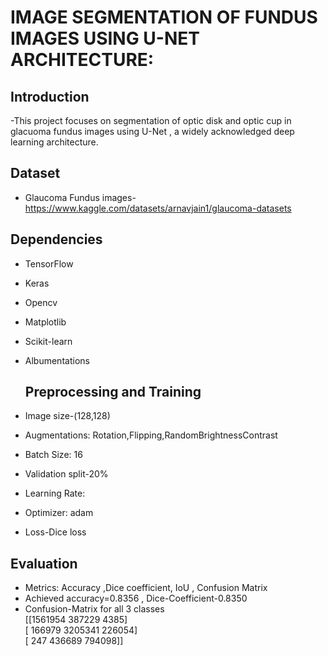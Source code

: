 
# IMAGE SEGMENTATION OF FUNDUS IMAGES USING U-NET ARCHITECTURE:


## Introduction
-This project focuses on segmentation of optic disk and optic cup in glacuoma fundus images using U-Net , a widely acknowledged deep learning architecture.

## Dataset
- Glaucoma Fundus images- https://www.kaggle.com/datasets/arnavjain1/glaucoma-datasets

 ## Dependencies
- TensorFlow
- Keras 
- Opencv
- Matplotlib
- Scikit-learn
- Albumentations

  ## Preprocessing and Training
- Image size-(128,128)
-  Augmentations: Rotation,Flipping,RandomBrightnessContrast
- Batch Size: 16
- Validation split-20%
- Learning Rate: 
- Optimizer: adam
- Loss-Dice loss


 ## Evaluation
- Metrics: Accuracy ,Dice coefficient, IoU , Confusion Matrix
- Achieved accuracy=0.8356 , Dice-Coefficient-0.8350
- Confusion-Matrix for all 3 classes <br>
   [[1561954  387229    4385] <br>
 [ 166979 3205341  226054] <br>
 [    247  436689  794098]]




